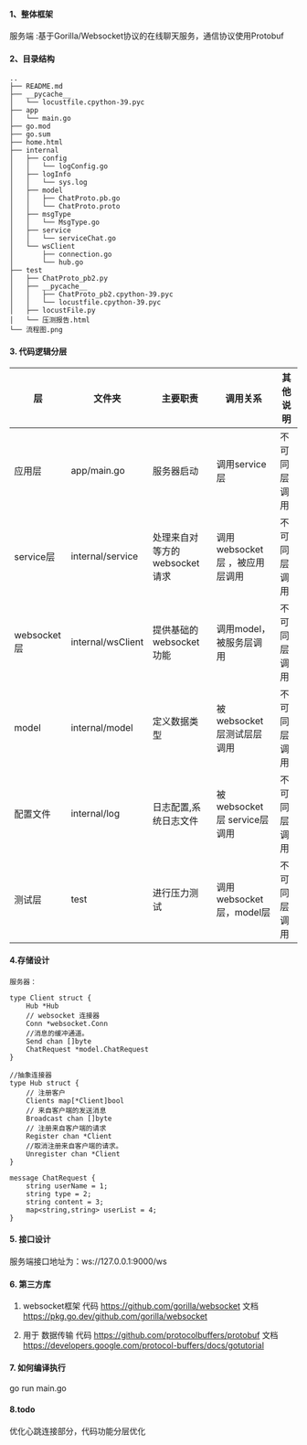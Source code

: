 #### 1、整体框架

服务端 :基于Gorilla/Websocket协议的在线聊天服务，通信协议使用Protobuf



#### 2、目录结构

```
..
├── README.md
├── __pycache__
│   └── locustfile.cpython-39.pyc
├── app
│   └── main.go
├── go.mod
├── go.sum
├── home.html
├── internal
│   ├── config
│   │   └── logConfig.go
│   ├── logInfo
│   │   └── sys.log
│   ├── model
│   │   ├── ChatProto.pb.go
│   │   └── ChatProto.proto
│   ├── msgType
│   │   └── MsgType.go
│   ├── service
│   │   └── serviceChat.go
│   └── wsClient
│       ├── connection.go
│       └── hub.go
├── test
│   ├── ChatProto_pb2.py
│   ├── __pycache__
│   │   ├── ChatProto_pb2.cpython-39.pyc
│   │   └── locustfile.cpython-39.pyc
│   ├── locustFile.py
│   └── 压测报告.html
└── 流程图.png

```

#### 3. 代码逻辑分层


|层|文件夹|主要职责|调用关系|其他说明|
| ------------ | ------------ | ------------ | ------------ | ------------ |
|应用层 |app/main.go  |服务器启动 |调用service层   |不可同层调用
|service层  |internal/service | 处理来自对等方的 websocket 请求 | 调用websocket层 ，被应用层调用  |不可同层调用
|websocket层 |internal/wsClient|提供基础的websocket功能 | 调用model，被服务层调用    |不可同层调用
| model |internal/model  |定义数据类型 | 被websocket层测试层层调用   |不可同层调用
| 配置文件 |internal/log  |日志配置,系统日志文件 | 被websocket层 service层调用   |不可同层调用
|测试层 |test|进行压力测试 | 调用websocket层，model层    |不可同层调用

#### 4.存储设计

```
服务器：

type Client struct {
	Hub *Hub
	// websocket 连接器
	Conn *websocket.Conn
	//消息的缓冲通道。
	Send chan []byte
	ChatRequest *model.ChatRequest
}

//抽象连接器
type Hub struct {
	// 注册客户
	Clients map[*Client]bool
	// 来自客户端的发送消息
	Broadcast chan []byte
	// 注册来自客户端的请求
	Register chan *Client
	//取消注册来自客户端的请求。
	Unregister chan *Client
}

message ChatRequest {
    string userName = 1;
    string type = 2;
    string content = 3;
    map<string,string> userList = 4;
}
```


#### 5. 接口设计

服务端接口地址为：ws://127.0.0.1:9000/ws


#### 6. 第三方库

1. websocket框架
   代码 https://github.com/gorilla/websocket
   文档 https://pkg.go.dev/github.com/gorilla/websocket

2. 用于 数据传输
   代码 https://github.com/protocolbuffers/protobuf
   文档 https://developers.google.com/protocol-buffers/docs/gotutorial


#### 7. 如何编译执行

go run main.go

#### 8.todo

优化心跳连接部分，代码功能分层优化








